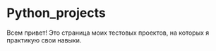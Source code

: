 # Python_projects
Всем привет!
Это страница моих тестовых проектов, на которых я практикую свои навыки.
